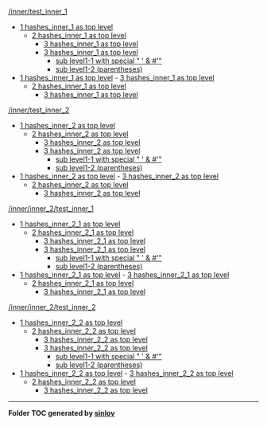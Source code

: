 
[/inner/test_inner_1](/inner/test_inner_1.md)

- [1 hashes_inner_1 as top level](/inner/test_inner_1.md#1-hashes_inner_1-as-top-level)
    - [2 hashes_inner_1 as top level](/inner/test_inner_1.md#2-hashes_inner_1-as-top-level)
        - [3 hashes_inner_1 as top level](/inner/test_inner_1.md#3-hashes_inner_1-as-top-level)
        - [3 hashes_inner_1 as top level](/inner/test_inner_1.md#3-hashes_inner_1-as-top-level)
            - [sub level1-1 with special " ' & #'"](/inner/test_inner_1.md#sub-level1-1-with-special-"-'-&-#'")
            - [sub level1-2 (parentheses)](/inner/test_inner_1.md#sub-level1-2-(parentheses))
- [1 hashes_inner_1 as top level](/inner/test_inner_1.md#1-hashes_inner_1-as-top-level)
        - [3 hashes_inner_1 as top level](/inner/test_inner_1.md#3-hashes_inner_1-as-top-level)
    - [2 hashes_inner_1 as top level](/inner/test_inner_1.md#2-hashes_inner_1-as-top-level)
        - [3 hashes_inner_1 as top level](/inner/test_inner_1.md#3-hashes_inner_1-as-top-level)


[/inner/test_inner_2](/inner/test_inner_2.md)

- [1 hashes_inner_2 as top level](/inner/test_inner_2.md#1-hashes_inner_2-as-top-level)
    - [2 hashes_inner_2 as top level](/inner/test_inner_2.md#2-hashes_inner_2-as-top-level)
        - [3 hashes_inner_2 as top level](/inner/test_inner_2.md#3-hashes_inner_2-as-top-level)
        - [3 hashes_inner_2 as top level](/inner/test_inner_2.md#3-hashes_inner_2-as-top-level)
            - [sub level1-1 with special " ' & #'"](/inner/test_inner_2.md#sub-level1-1-with-special-"-'-&-#'")
            - [sub level1-2 (parentheses)](/inner/test_inner_2.md#sub-level1-2-(parentheses))
- [1 hashes_inner_2 as top level](/inner/test_inner_2.md#1-hashes_inner_2-as-top-level)
        - [3 hashes_inner_2 as top level](/inner/test_inner_2.md#3-hashes_inner_2-as-top-level)
    - [2 hashes_inner_2 as top level](/inner/test_inner_2.md#2-hashes_inner_2-as-top-level)
        - [3 hashes_inner_2 as top level](/inner/test_inner_2.md#3-hashes_inner_2-as-top-level)


[/inner/inner_2/test_inner_1](/inner/inner_2/test_inner_1.md)

- [1 hashes_inner_2_1 as top level](/inner/inner_2/test_inner_1.md#1-hashes_inner_2_1-as-top-level)
    - [2 hashes_inner_2_1 as top level](/inner/inner_2/test_inner_1.md#2-hashes_inner_2_1-as-top-level)
        - [3 hashes_inner_2_1 as top level](/inner/inner_2/test_inner_1.md#3-hashes_inner_2_1-as-top-level)
        - [3 hashes_inner_2_1 as top level](/inner/inner_2/test_inner_1.md#3-hashes_inner_2_1-as-top-level)
            - [sub level1-1 with special " ' & #'"](/inner/inner_2/test_inner_1.md#sub-level1-1-with-special-"-'-&-#'")
            - [sub level1-2 (parentheses)](/inner/inner_2/test_inner_1.md#sub-level1-2-(parentheses))
- [1 hashes_inner_2_1 as top level](/inner/inner_2/test_inner_1.md#1-hashes_inner_2_1-as-top-level)
        - [3 hashes_inner_2_1 as top level](/inner/inner_2/test_inner_1.md#3-hashes_inner_2_1-as-top-level)
    - [2 hashes_inner_2_1 as top level](/inner/inner_2/test_inner_1.md#2-hashes_inner_2_1-as-top-level)
        - [3 hashes_inner_2_1 as top level](/inner/inner_2/test_inner_1.md#3-hashes_inner_2_1-as-top-level)


[/inner/inner_2/test_inner_2](/inner/inner_2/test_inner_2.md)

- [1 hashes_inner_2_2 as top level](/inner/inner_2/test_inner_2.md#1-hashes_inner_2_2-as-top-level)
    - [2 hashes_inner_2_2 as top level](/inner/inner_2/test_inner_2.md#2-hashes_inner_2_2-as-top-level)
        - [3 hashes_inner_2_2 as top level](/inner/inner_2/test_inner_2.md#3-hashes_inner_2_2-as-top-level)
        - [3 hashes_inner_2_2 as top level](/inner/inner_2/test_inner_2.md#3-hashes_inner_2_2-as-top-level)
            - [sub level1-1 with special " ' & #'"](/inner/inner_2/test_inner_2.md#sub-level1-1-with-special-"-'-&-#'")
            - [sub level1-2 (parentheses)](/inner/inner_2/test_inner_2.md#sub-level1-2-(parentheses))
- [1 hashes_inner_2_2 as top level](/inner/inner_2/test_inner_2.md#1-hashes_inner_2_2-as-top-level)
        - [3 hashes_inner_2_2 as top level](/inner/inner_2/test_inner_2.md#3-hashes_inner_2_2-as-top-level)
    - [2 hashes_inner_2_2 as top level](/inner/inner_2/test_inner_2.md#2-hashes_inner_2_2-as-top-level)
        - [3 hashes_inner_2_2 as top level](/inner/inner_2/test_inner_2.md#3-hashes_inner_2_2-as-top-level)


--------------


**Folder TOC generated by [sinlov](https://github.com/sinlov/markdown-folder-toc)**

